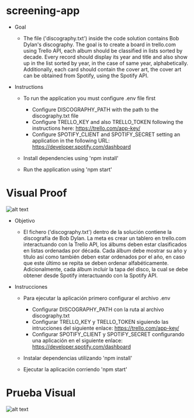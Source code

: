# screening-app

- Goal
  - The file ('discography.txt') inside the code solution contains Bob Dylan's discography. The goal is to create a board in trello.com using Trello API, each album should be classified in lists sorted by decade. Every record should display its year and title and also show up in the list sorted by year, in the case of same year, alphabetically. Additionally, each card should contain the cover art, the cover art can be obtained from Spotify, using the Spotify API.

- Instructions
  - To run the application you must configure .env file first
    - Configure DISCOGRAPHY_PATH with the path to the discography.txt file
    - Configure TRELLO_KEY and also TRELLO_TOKEN following the instructions here: https://trello.com/app-key/
    - Configure SPOTIFY_CLIENT and SPOTIFY_SECRET setting an application in the following URL: https://developer.spotify.com/dashboard
    
   - Install dependencies using 'npm install' 
   - Run the application using 'npm start' 
   
# Visual Proof
![alt text](https://raw.githubusercontent.com/ramilivia/screening-app/master/proof.jpg)


- Objetivo
  - El fichero ('discography.txt') dentro de la solución contiene la discografía de Bob Dylan. La meta es crear un tablero en trello.com interactuando con la Trello API, los álbums deben estar clasificados en listas ordenadas por década. Cada álbum debe mostrar su año y título así como también deben estar ordenados por el año, en caso que este último se repita se deben ordenar alfabéticamente. Adicionalmente, cada álbum incluir la tapa del disco, la cual se debe obtener desde Spotify interactuando con la Spotify API.

- Instrucciones

  - Para ejecutar la aplicación primero configurar el archivo .env
    - Configurar DISCOGRAPHY_PATH con la ruta al archivo discography.txt
    - Configurar TRELLO_KEY y TRELLO_TOKEN siguiendo las intrucciones del siguiente enlace:   https://trello.com/app-key/
    - Configurar SPOTIFY_CLIENT y SPOTIFY_SECRET configurando una aplicación en el siguiente enlace: https://developer.spotify.com/dashboard
  
  - Instalar dependencias utilizando 'npm install'
  - Ejecutar la aplicación corriendo 'npm start'

# Prueba Visual
![alt text](https://raw.githubusercontent.com/ramilivia/screening-app/master/proof.jpg)
